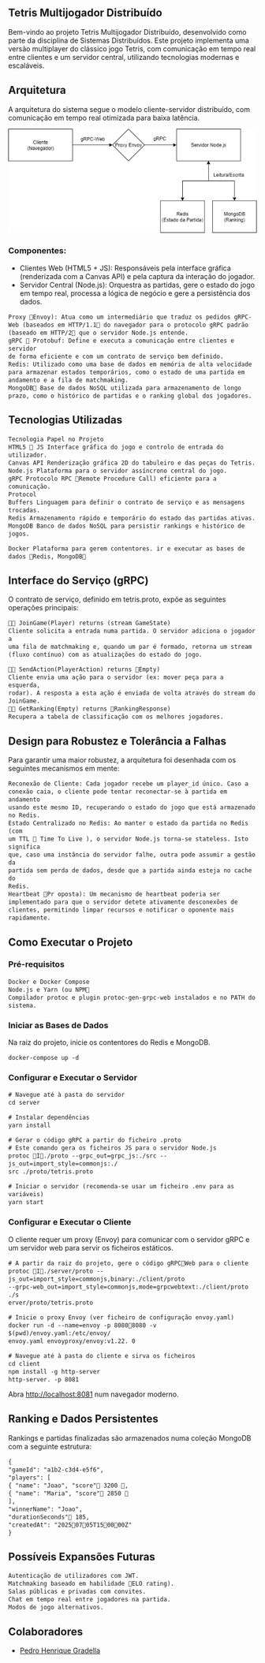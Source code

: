 ## Tetris Multijogador Distribuído

Bem-vindo ao projeto Tetris Multijogador Distribuído, desenvolvido como parte da
disciplina de Sistemas Distribuídos. Este projeto implementa uma versão
multiplayer do clássico jogo Tetris, com comunicação em tempo real entre
clientes e um servidor central, utilizando tecnologias modernas e escaláveis.

## Arquitetura

A arquitetura do sistema segue o modelo cliente-servidor distribuído, com
comunicação em tempo real otimizada para baixa latência.

![Arquitetura do Sistema](./Images/Diagrama.png)

### Componentes:


-  Clientes Web HTML5  JS Responsáveis pela interface gráfica (renderizada com a Canvas API) e pela captura da interação do jogador.
-  Servidor Central Node.js): Orquestra as partidas, gere o estado do jogo em tempo real, processa a lógica de negócio e gere a persistência dos dados.


```
Proxy Envoy): Atua como um intermediário que traduz os pedidos gRPC-Web (baseados em HTTP/1.1 do navegador para o protocolo gRPC padrão (baseado em HTTP/2 que o servidor Node.js entende.
gRPC  Protobuf: Define e executa a comunicação entre clientes e servidor
de forma eficiente e com um contrato de serviço bem definido.
Redis: Utilizado como uma base de dados em memória de alta velocidade
para armazenar estados temporários, como o estado de uma partida em
andamento e a fila de matchmaking.
MongoDB Base de dados NoSQL utilizada para armazenamento de longo
prazo, como o histórico de partidas e o ranking global dos jogadores.
```
## Tecnologias Utilizadas

```
Tecnologia Papel no Projeto
HTML5  JS Interface gráfica do jogo e controlo de entrada do utilizador.
Canvas API Renderização gráfica 2D do tabuleiro e das peças do Tetris.
Node.js Plataforma para o servidor assíncrono central do jogo.
gRPC Protocolo RPC Remote Procedure Call) eficiente para a comunicação.
Protocol
Buffers Linguagem para definir o contrato de serviço e as mensagens trocadas.
Redis Armazenamento rápido e temporário do estado das partidas ativas.
MongoDB Banco de dados NoSQL para persistir rankings e histórico de jogos.
```
```
Docker Plataforma para gerem contentores. ir e executar as bases de dados Redis, MongoDB
```
## Interface do Serviço (gRPC)

O contrato de serviço, definido em tetris.proto, expõe as seguintes operações
principais:

```
 JoinGame(Player) returns (stream GameState)
Cliente solicita a entrada numa partida. O servidor adiciona o jogador a
uma fila de matchmaking e, quando um par é formado, retorna um stream
(fluxo contínuo) com as atualizações do estado do jogo.
```

```
 SendAction(PlayerAction) returns Empty)
Cliente envia uma ação para o servidor (ex: mover peça para a esquerda,
rodar). A resposta a esta ação é enviada de volta através do stream do
JoinGame.
 GetRanking(Empty) returns RankingResponse)
Recupera a tabela de classificação com os melhores jogadores.
```
## Design para Robustez e Tolerância a Falhas

Para garantir uma maior robustez, a arquitetura foi desenhada com os seguintes
mecanismos em mente:

```
Reconexão de Cliente: Cada jogador recebe um player_id único. Caso a
conexão caia, o cliente pode tentar reconectar-se à partida em andamento
usando este mesmo ID, recuperando o estado do jogo que está armazenado
no Redis.
Estado Centralizado no Redis: Ao manter o estado da partida no Redis (com
um TTL  Time To Live ), o servidor Node.js torna-se stateless. Isto significa
que, caso uma instância do servidor falhe, outra pode assumir a gestão da
partida sem perda de dados, desde que a partida ainda esteja no cache do
Redis.
Heartbeat Pr oposta): Um mecanismo de heartbeat poderia ser
implementado para que o servidor detete ativamente desconexões de
clientes, permitindo limpar recursos e notificar o oponente mais rapidamente.
```
## Como Executar o Projeto

### Pré-requisitos

```
Docker e Docker Compose
Node.js e Yarn (ou NPM
Compilador protoc e plugin protoc-gen-grpc-web instalados e no PATH do sistema.
```
### Iniciar as Bases de Dados


Na raiz do projeto, inicie os contentores do Redis e MongoDB.

```
docker-compose up -d
```
### Configurar e Executar o Servidor

```
# Navegue até à pasta do servidor
cd server
```
```
# Instalar dependências
yarn install
```
```
# Gerar o código gRPC a partir do ficheiro .proto
# Este comando gera os ficheiros JS para o servidor Node.js
protoc I./proto --grpc_out=grpc_js:./src --js_out=import_style=commonjs:./
src ./proto/tetris.proto
```
```
# Iniciar o servidor (recomenda-se usar um ficheiro .env para as variáveis)
yarn start
```
### Configurar e Executar o Cliente

O cliente requer um proxy Envoy) para comunicar com o servidor gRPC e um
servidor web para servir os ficheiros estáticos.

```
# A partir da raiz do projeto, gere o código gRPCWeb para o cliente
protoc I./server/proto --js_out=import_style=commonjs,binary:./client/proto
--grpc-web_out=import_style=commonjs,mode=grpcwebtext:./client/proto ./s
erver/proto/tetris.proto
```
```
# Inicie o proxy Envoy (ver ficheiro de configuração envoy.yaml)
docker run -d --name=envoy -p 80808080 -v $(pwd)/envoy.yaml:/etc/envoy/
envoy.yaml envoyproxy/envoy:v1.22. 0
```

```
# Navegue até à pasta do cliente e sirva os ficheiros
cd client
npm install -g http-server
http-server. -p 8081
```
Abra [http://localhost:8081](http://localhost:8081) num navegador moderno.

## Ranking e Dados Persistentes

Rankings e partidas finalizadas são armazenados numa coleção MongoDB com a
seguinte estrutura:

```
{
"gameId": "a1b2-c3d4-e5f6",
"players": [
{ "name": "Joao", "score" 3200 ,
{ "name": "Maria", "score" 2850 
],
"winnerName": "Joao",
"durationSeconds" 185,
"createdAt": "20250705T150000Z"
}
```
## Possíveis Expansões Futuras

```
Autenticação de utilizadores com JWT.
Matchmaking baseado em habilidade ELO rating).
Salas públicas e privadas com convites.
Chat em tempo real entre jogadores na partida.
Modos de jogo alternativos.
```

## Colaboradores

-    [Pedro Henrique Gradella](https://github.com/unbigou)


